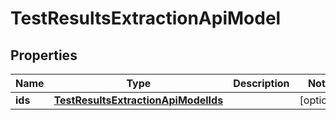 

# TestResultsExtractionApiModel


## Properties

| Name | Type | Description | Notes |
|------------ | ------------- | ------------- | -------------|
|**ids** | [**TestResultsExtractionApiModelIds**](TestResultsExtractionApiModelIds.md) |  |  [optional] |



